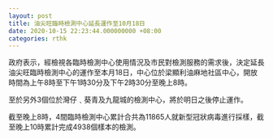 ```yaml
---
layout: post
title: 油尖旺臨時檢測中心延長運作至10月18日
date: 2020-10-15 22:23:44.000000000 +08:00
categories: rthk
---
```


政府表示，經檢視各臨時檢測中心使用情況及市民對檢測服務的需求後，決定延長油尖旺臨時檢測中心的運作至本月18日，中心位於梁顯利油麻地社區中心，開放時間為上午8時至下午1時30分及下午2時30分至晚上8時。

至於另外3個位於灣仔﹑葵青及九龍城的檢測中心，將於明日之後停止運作。

截至晚上8時，4間臨時檢測中心累計合共為11865人就新型冠狀病毒進行採樣，截至晚上10時累計完成4938個樣本的檢測。
